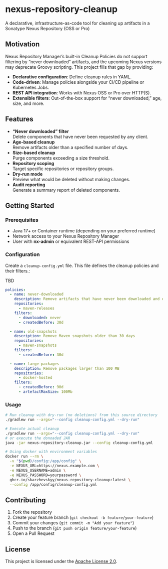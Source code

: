 # nexus-repository-cleanup

A declarative, infrastructure-as-code tool for cleaning up artifacts in a Sonatype Nexus Repository (OSS or Pro)

## Motivation

Nexus Repository Manager’s built-in Cleanup Policies do not support filtering by “never downloaded” artifacts, and the upcoming Nexus versions may deprecate Groovy scripting. This project fills that gap by providing:

- **Declarative configuration**: Define cleanup rules in YAML.
- **Code-driven**: Manage policies alongside your CI/CD pipeline or Kubernetes Jobs.
- **REST API integration**: Works with Nexus OSS or Pro over HTTP(S).
- **Extensible filters**: Out-of-the-box support for “never downloaded,” age, size, and more.

## Features

- **“Never downloaded” filter**  
  Delete components that have never been requested by any client.
- **Age-based cleanup**  
  Remove artifacts older than a specified number of days.
- **Size-based cleanup**  
  Purge components exceeding a size threshold.
- **Repository scoping**  
  Target specific repositories or repository groups.
- **Dry-run mode**  
  Preview what would be deleted without making changes.
- **Audit reporting**  
  Generate a summary report of deleted components.

## Getting Started

### Prerequisites

- Java 17+ or Container runtime (depending on your preferred runtime)
- Network access to your Nexus Repository Manager
- User with **nx-admin** or equivalent REST-API permissions

### Configuration

Create a `cleanup-config.yml` file. This file defines the cleanup policies and their filters.:

TBD
```yaml
policies:
  - name: never-downloaded
    description: Remove artifacts that have never been downloaded and older than 30 days
    repositories:
      - maven-releases
    filters:
      - downloaded: never
      - createdBefore: 30d

  - name: old-snapshots
    description: Remove Maven snapshots older than 30 days
    repositories:
      - maven-snapshots
    filters:
      - createdBefore: 30d 

  - name: large-packages
    description: Remove packages larger than 100 MB
    repositories:
      - docker-hosted
    filters:
      - createdBefore: 90d
      - artefactMaxSize: 100Mb
```

### Usage

```bash
# Run cleanup with dry-run (no deletions) from this source directory
./gradlew run --args="--config cleanup-config.yml --dry-run"

# Execute actual cleanup
./gradlew run --args="--config cleanup-config.yml --dry-run"
# or execute the donoaded JAR
java -jar nexus-repository-cleanup.jar --config cleanup-config.yml

# Using docker with environment variables
docker run --rm \
  -v "$(pwd)/config:/app/config" \
  -e NEXUS_URL=https://nexus.example.com \
  -e NEXUS_USERNAME=admin \
  -e NEXUS_PASSWORD=yourpassword \
  ghcr.io/skarzhevskyy/nexus-repository-cleanup:latest \
  --config /app/config/cleanup-config.yml
```

## Contributing

1. Fork the repository
2. Create your feature branch (`git checkout -b feature/your-feature`)
3. Commit your changes (`git commit -m "Add your feature"`)
4. Push to the branch (`git push origin feature/your-feature`)
5. Open a Pull Request

## License

This project is licensed under the [Apache License 2.0](LICENSE).
